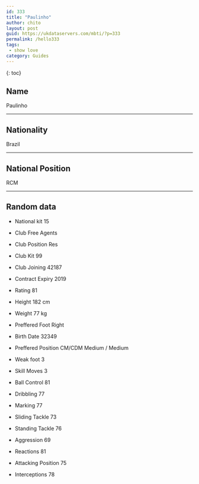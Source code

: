 ```yaml
---
id: 333
title: "Paulinho"
author: chito
layout: post
guid: https://ukdataservers.com/mbti/?p=333
permalink: /hello333
tags:
 - show love
category: Guides
---
```

{: toc}

## Name 
Paulinho 

* * *

## Nationality 
Brazil 

* * *

## National Position 
RCM 

* * *

## Random data 

 * National kit 
15 

 * Club 
Free Agents 

 * Club Position 
Res 

 * Club Kit 
99 

 * Club Joining 
42187 

 * Contract Expiry 
2019 

 * Rating 
81 

 * Height 
182 cm 

 * Weight 
77 kg 

 * Preffered Foot 
Right 

 * Birth Date 
32349 

 * Preffered Position 
CM/CDM Medium / Medium 

 * Weak foot 
3 

 * Skill Moves 
3 

 * Ball Control 
81 

 * Dribbling 
77 

 * Marking 
77 

 * Sliding Tackle 
73 

 * Standing Tackle 
76 

 * Aggression 
69 

 * Reactions 
81 

 * Attacking Position 
75 

 * Interceptions 
78